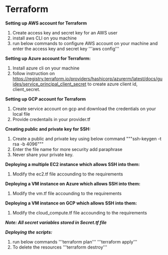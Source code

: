 # Terraform

**Setting up AWS account for Terraform**
1. Create access key and secret key for an AWS user
2. install aws CLI on you machine
3. run below commands to configure AWS account on your machine and enter the access key and secret key
    '''aws config'''

**Setting up Azure account for Terraform:**
1. Install azure cli on your machine
2. follow instruction on https://registry.terraform.io/providers/hashicorp/azurerm/latest/docs/guides/service_principal_client_secret to create azure client id, client_secret.

**Setting up GCP account for Terraform**
1. Create service account on gcp and download the credentials on your local file
2. Provide credentails in your provider.tf

**Creating public and private key for SSH:**
1. Create a public and private key using below command
    """ssh-keygen -t rsa -b 4096"""
2. Enter the file name for more security add paraphrase
3. Never share your private key.

**Deploying a multiple EC2 instance which allows SSH into them:**
1. Modify the ec2.tf file accounding to the requirements

**Deploying a VM instance on Azure which allows SSH into them:**
1. Modify the vm.tf file accounding to the requirements

**Deploying a VM instance on GCP which allows SSH into them:**
1. Modify the cloud_compute.tf file accounding to the requirements



***Note: All secret variables stored in Secret.tf file***


***Deploying the scripts:***
1. run below commands
    '''terraform plan'''
    '''terraform apply'''
2. To delete the resources 
    '''terraform destroy'''
